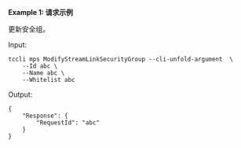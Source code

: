 **Example 1: 请求示例**

更新安全组。

Input: 

```
tccli mps ModifyStreamLinkSecurityGroup --cli-unfold-argument  \
    --Id abc \
    --Name abc \
    --Whitelist abc
```

Output: 
```
{
    "Response": {
        "RequestId": "abc"
    }
}
```

